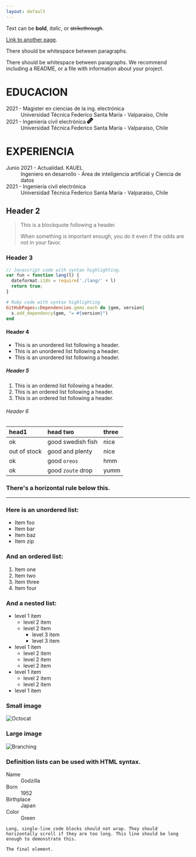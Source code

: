 ```yaml
---
layout: default
---
```


Text can be **bold**, _italic_, or ~~strikethrough~~.

[Link to another page](./another-page.html).

There should be whitespace between paragraphs.

There should be whitespace between paragraphs. We recommend including a README, or a file with information about your project.

# EDUCACION

<dl>
<dt>2021 - Magister en ciencias de la ing. electrónica</dt>
<dd>Universidad Técnica Federico Santa María - Valparaíso, Chile</dd>
<dt>2021 - Ingeniería civil electrónica <svg xmlns="http://www.w3.org/2000/svg" width="16" height="16" fill="currentColor" class="bi bi-bandaid-fill" viewBox="0 0 16 16">
  <path d="m2.68 7.676 6.49-6.504a4 4 0 0 1 5.66 5.653l-1.477 1.529-5.006 5.006-1.523 1.472a4 4 0 0 1-5.653-5.66l.001-.002 1.505-1.492.001-.002Zm5.71-2.858a.5.5 0 1 0-.708.707.5.5 0 0 0 .707-.707ZM6.974 6.939a.5.5 0 1 0-.707-.707.5.5 0 0 0 .707.707ZM5.56 8.354a.5.5 0 1 0-.707-.708.5.5 0 0 0 .707.708Zm2.828 2.828a.5.5 0 1 0-.707-.707.5.5 0 0 0 .707.707Zm1.414-2.121a.5.5 0 1 0-.707.707.5.5 0 0 0 .707-.707Zm1.414-.707a.5.5 0 1 0-.706-.708.5.5 0 0 0 .707.708Zm-4.242.707a.5.5 0 1 0-.707.707.5.5 0 0 0 .707-.707Zm1.414-.707a.5.5 0 1 0-.707-.708.5.5 0 0 0 .707.708Zm1.414-2.122a.5.5 0 1 0-.707.707.5.5 0 0 0 .707-.707ZM8.646 3.354l4 4 .708-.708-4-4-.708.708Zm-1.292 9.292-4-4-.708.708 4 4 .708-.708Z"/>
</svg></dt>
<dd>Universidad Técnica Federico Santa María - Valparaíso, Chile</dd>
</dl>

# EXPERIENCIA

<dl>
<dt>Junio 2021 - Actualidad. KAUEL</dt>
<dd>Ingeniero en desarrollo - Área de inteligencia artificial y Ciencia de datos</dd>
<dt>2021 - Ingeniería civil electrónica</dt>
<dd>Universidad Técnica Federico Santa María - Valparaíso, Chile</dd>
</dl>

## Header 2

> This is a blockquote following a header.
>
> When something is important enough, you do it even if the odds are not in your favor.

### Header 3

```js
// Javascript code with syntax highlighting.
var fun = function lang(l) {
  dateformat.i18n = require('./lang/' + l)
  return true;
}
```

```ruby
# Ruby code with syntax highlighting
GitHubPages::Dependencies.gems.each do |gem, version|
  s.add_dependency(gem, "= #{version}")
end
```

#### Header 4

*   This is an unordered list following a header.
*   This is an unordered list following a header.
*   This is an unordered list following a header.

##### Header 5

1.  This is an ordered list following a header.
2.  This is an ordered list following a header.
3.  This is an ordered list following a header.

###### Header 6

| head1        | head two          | three |
|:-------------|:------------------|:------|
| ok           | good swedish fish | nice  |
| out of stock | good and plenty   | nice  |
| ok           | good `oreos`      | hmm   |
| ok           | good `zoute` drop | yumm  |

### There's a horizontal rule below this.

* * *

### Here is an unordered list:

*   Item foo
*   Item bar
*   Item baz
*   Item zip

### And an ordered list:

1.  Item one
1.  Item two
1.  Item three
1.  Item four

### And a nested list:

- level 1 item
  - level 2 item
  - level 2 item
    - level 3 item
    - level 3 item
- level 1 item
  - level 2 item
  - level 2 item
  - level 2 item
- level 1 item
  - level 2 item
  - level 2 item
- level 1 item

### Small image

![Octocat](https://github.githubassets.com/images/icons/emoji/octocat.png)

### Large image

![Branching](https://guides.github.com/activities/hello-world/branching.png)


### Definition lists can be used with HTML syntax.

<dl>
<dt>Name</dt>
<dd>Godzilla</dd>
<dt>Born</dt>
<dd>1952</dd>
<dt>Birthplace</dt>
<dd>Japan</dd>
<dt>Color</dt>
<dd>Green</dd>
</dl>

```
Long, single-line code blocks should not wrap. They should horizontally scroll if they are too long. This line should be long enough to demonstrate this.
```

```
The final element.
```
